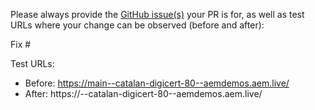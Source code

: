 Please always provide the [GitHub issue(s)](../issues) your PR is for, as well as test URLs where your change can be observed (before and after):

Fix #<gh-issue-id>

Test URLs:
- Before: https://main--catalan-digicert-80--aemdemos.aem.live/
- After: https://<branch>--catalan-digicert-80--aemdemos.aem.live/
